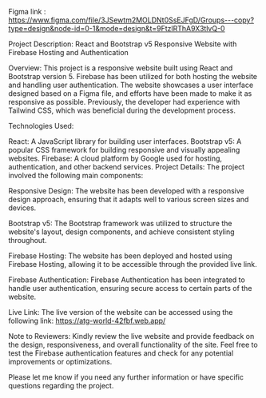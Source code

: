 Figma link : https://www.figma.com/file/3JSewtm2MOLDNt0SsEJFgD/Groups---copy?type=design&node-id=0-1&mode=design&t=9FtzlRThA9X3tlvQ-0 

Project Description: React and Bootstrap v5 Responsive Website with Firebase Hosting and Authentication

Overview:
This project is a responsive website built using React and Bootstrap version 5. Firebase has been utilized for both hosting the website and handling user authentication. The website showcases a user interface designed based on a Figma file, and efforts have been made to make it as responsive as possible. Previously, the developer had experience with Tailwind CSS, which was beneficial during the development process.

Technologies Used:

React: A JavaScript library for building user interfaces.
Bootstrap v5: A popular CSS framework for building responsive and visually appealing websites.
Firebase: A cloud platform by Google used for hosting, authentication, and other backend services.
Project Details:
The project involved the following main components:

Responsive Design: The website has been developed with a responsive design approach, ensuring that it adapts well to various screen sizes and devices.

Bootstrap v5: The Bootstrap framework was utilized to structure the website's layout, design components, and achieve consistent styling throughout.

Firebase Hosting: The website has been deployed and hosted using Firebase Hosting, allowing it to be accessible through the provided live link.

Firebase Authentication: Firebase Authentication has been integrated to handle user authentication, ensuring secure access to certain parts of the website.

Live Link:
The live version of the website can be accessed using the following link: https://atg-world-42fbf.web.app/

Note to Reviewers:
Kindly review the live website and provide feedback on the design, responsiveness, and overall functionality of the site. Feel free to test the Firebase authentication features and check for any potential improvements or optimizations.

Please let me know if you need any further information or have specific questions regarding the project.
